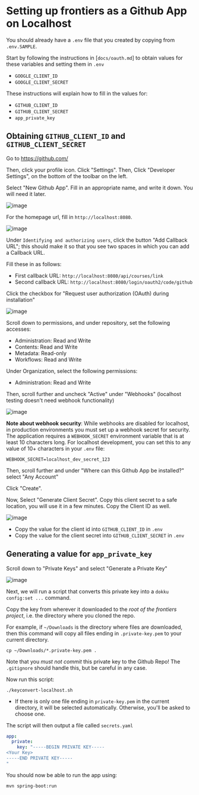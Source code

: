 # Setting up frontiers as a Github App on Localhost

You should already have a `.env` file that you created by copying from `.env.SAMPLE`.

Start by following the instructions in [`docs/oauth.md`] to obtain values for these
variables and setting them in `.env`
* `GOOGLE_CLIENT_ID`
* `GOOGLE_CLIENT_SECRET`

These instructions will explain how to fill in the values for:
* `GITHUB_CLIENT_ID`
* `GITHUB_CLIENT_SECRET`
* `app_private_key`

## Obtaining `GITHUB_CLIENT_ID` and `GITHUB_CLIENT_SECRET`

Go to <https://github.com/>

Then, click your profile icon. Click "Settings". Then, Click "Developer Settings", on the bottom of the toolbar on the left.

Select "New Github App". Fill in an appropriate name, and write it down. You will need it later.

![image](https://github.com/user-attachments/assets/3d0fe501-318c-4907-a267-eff44f06f17a)

For the homepage url, fill in `http://localhost:8080`.

![image](https://github.com/user-attachments/assets/bec66087-ca4a-4fc4-af3d-9ad663c24eb2)

Under `Identifying and authorizing users`, click the button "Add Callback URL"; this should make it so that you see two spaces in which you can add a Callback URL.

Fill these in as follows:
* First callback URL: `http://localhost:8080/api/courses/link`
* Second callback URL: `http://localhost:8080/login/oauth2/code/github`

Click the checkbox for "Request user authorization (OAuth) during installation"

![image](https://github.com/user-attachments/assets/a06af72c-e08d-4f47-bd6a-91b5d1aef65f)

Scroll down to permissions, and under repository, set the following accesses:
- Administration: Read and Write
- Contents: Read and Write
- Metadata: Read-only
- Workflows: Read and Write

Under Organization, select the following permissions:
- Administration: Read and Write

Then, scroll further and uncheck "Active" under "Webhooks" (localhost testing doesn't need webhook functionality)

![image](https://github.com/user-attachments/assets/74119317-b1a5-40c8-88ce-d7e394f7e5a6)

**Note about webhook security**: While webhooks are disabled for localhost, in production environments you must set up a webhook secret for security. The application requires a `WEBHOOK_SECRET` environment variable that is at least 10 characters long. For localhost development, you can set this to any value of 10+ characters in your `.env` file:

```
WEBHOOK_SECRET=localhost_dev_secret_123
```


Then, scroll further and under "Where can this Github App be installed?" select "Any Account"

Click "Create".

Now, Select "Generate Client Secret". Copy this client secret to a safe location, you will use it in a few minutes. Copy the Client ID as well.

![image](https://github.com/user-attachments/assets/856cf882-b6f3-44a5-b70b-115531bb8cae)

* Copy the value for the client id into `GITHUB_CLIENT_ID` in `.env`
* Copy the value for the client secret into `GITHUB_CLIENT_SECRET` in `.env`

## Generating a value for `app_private_key`

Scroll down to "Private Keys" and select "Generate a Private Key"

![image](https://github.com/user-attachments/assets/7c2b958a-f912-4972-af63-9ff2c30339cd)


Next, we will run a script that converts this private key 
into a `dokku config:set ...` command.

Copy the key from wherever it downloaded to the *root of the frontiers project*, i.e. the directory where you cloned the repo.

For example, if `~/Downloads` is the directory where files are downloaded, then this command will copy all files ending in `.private-key.pem` to your current directory.

```
cp ~/Downloads/*.private-key.pem .
```

Note that you *must not commit* this private key to the Github Repo! The `.gitignore` should handle this, but be careful in any case.

Now run this script: 
```
./keyconvert-localhost.sh
```

* If there is only one file ending in `private-key.pem` in the current directory, it will be selected automatically. Otherwise, you'll be asked to choose one.

The script will then output a file called `secrets.yaml`


```yaml
app:
  private:
    key: "-----BEGIN PRIVATE KEY-----
<Your Key>
-----END PRIVATE KEY-----
"
```

You should now be able to run the app using:

```bash
mvn spring-boot:run
```
